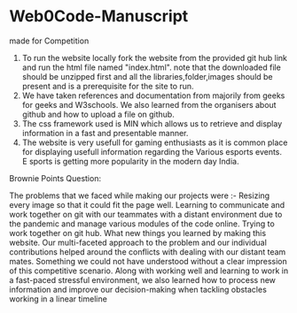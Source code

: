 # Web0Code-Manuscript
made for Competition
1. To run the website locally fork the website from the provided git hub link and run the html file named "index.html". note that the downloaded file should be unzipped first and all the libraries,folder,images should be present and is a prerequisite for the site to run.
2. We have taken references and documentation from majorily from geeks for geeks and  W3schools. We also learned from the organisers about github and how to upload a file on github.
3. The css framework used is MIN which allows us to retrieve and display information in a fast and presentable manner.
4. The website is very usefull for gaming enthusiasts as it is common place for displaying usefull information regarding the Various esports events. E sports is getting more popularity in the modern day India.


Brownie Points Question:

The problems that we faced while making our projects were :-
Resizing every image so that it could fit the page well.
Learning to communicate and work together on git with our teammates with a distant environment due to the pandemic and manage various modules of the code online.
Trying to work together on git hub.
What new things you learned by making this website.
Our multi-faceted approach to the problem and our individual contributions helped around the conflicts with dealing with our distant team mates. Something we could not have understood without a clear impression of this competitive scenario. Along with working well and learning to work in a fast-paced stressful environment, we also learned how to process new information and improve our decision-making when tackling obstacles working in a linear timeline